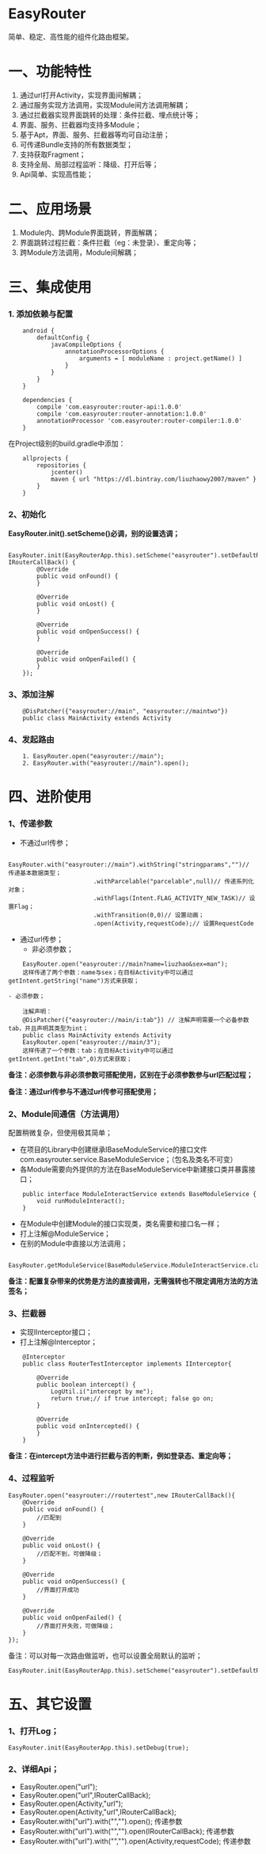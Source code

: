 # EasyRouter
简单、稳定、高性能的组件化路由框架。


# 一、功能特性
1. 通过url打开Activity，实现界面间解耦；
2. 通过服务实现方法调用，实现Module间方法调用解耦；
3. 通过拦截器实现界面跳转的处理：条件拦截、埋点统计等；
4. 界面、服务、拦截器均支持多Module；
5. 基于Apt，界面、服务、拦截器等均可自动注册；
6. 可传递Bundle支持的所有数据类型；
7. 支持获取Fragment；
8. 支持全局、局部过程监听：降级、打开后等；
9. Api简单、实现高性能；


# 二、应用场景
1. Module内、跨Module界面跳转，界面解耦；
2. 界面跳转过程拦截：条件拦截（eg：未登录）、重定向等；
3. 跨Module方法调用，Module间解耦；

# 三、集成使用
### 1. 添加依赖与配置
```
	android {
	    defaultConfig {
    		javaCompileOptions {
    		    annotationProcessorOptions {
    			    arguments = [ moduleName : project.getName() ]
    		    }
    		}
	    }
	}
	
    dependencies {
        compile 'com.easyrouter:router-api:1.0.0'
        compile 'com.easyrouter:router-annotation:1.0.0'
        annotationProcessor 'com.easyrouter:router-compiler:1.0.0'
    }
```
在Project级别的build.gradle中添加：
```
    allprojects {
        repositories {
            jcenter()
            maven { url "https://dl.bintray.com/liuzhaowy2007/maven" }
        }
    }
```
### 2、初始化

**EasyRouter.init().setScheme()必调，别的设置选调；**

```
    EasyRouter.init(EasyRouterApp.this).setScheme("easyrouter").setDefaultRouterCallBack(new IRouterCallBack() {
        @Override
        public void onFound() {
        }

        @Override
        public void onLost() {
        }

        @Override
        public void onOpenSuccess() {
        }

        @Override
        public void onOpenFailed() {
        }
    });
```

### 3、添加注解

```
    @DisPatcher({"easyrouter://main", "easyrouter://maintwo"})
    public class MainActivity extends Activity 
```

### 4、发起路由

```
    1. EasyRouter.open("easyrouter://main");
    2. EasyRouter.with("easyrouter://main").open();
```

# 四、进阶使用
### 1、传递参数
- 不通过url传参；

```
    EasyRouter.with("easyrouter://main").withString("stringparams","")// 传递基本数据类型；
                        .withParcelable("parcelable",null)// 传递系列化对象；
                        .withFlags(Intent.FLAG_ACTIVITY_NEW_TASK)// 设置Flag；
                        .withTransition(0,0)// 设置动画；
                        .open(Activity,requestCode);// 设置RequestCode
```
- 通过url传参；
    - 非必须参数；
```
    EasyRouter.open("easyrouter://main?name=liuzhao&sex=man");
    这样传递了两个参数：name与sex；在目标Activity中可以通过getIntent.getString("name")方式来获取；
```
    - 必须参数；
```
    注解声明：
    @DisPatcher({"easyrouter://main/i:tab"}) // 注解声明需要一个必备参数tab，并且声明其类型为int；
    public class MainActivity extends Activity 
    EasyRouter.open("easyrouter://main/3");
    这样传递了一个参数：tab；在目标Activity中可以通过getIntent.getInt("tab",0)方式来获取；
```
**备注：必须参数与非必须参数可搭配使用，区别在于必须参数参与url匹配过程；**

**备注：通过url传参与不通过url传参可搭配使用；**

### 2、Module间通信（方法调用）

配置稍微复杂，但使用极其简单；
- 在项目的Library中创建继承IBaseModuleService的接口文件com.easyrouter.service.BaseModuleService；（包名及类名不可变）
- 各Module需要向外提供的方法在BaseModuleService中新建接口类并暴露接口；
```
    public interface ModuleInteractService extends BaseModuleService {
        void runModuleInteract();
    }
```

- 在Module中创建Module的接口实现类，类名需要和接口名一样；
- 打上注解@ModuleService；
- 在别的Module中直接以方法调用；
```
    EasyRouter.getModuleService(BaseModuleService.ModuleInteractService.class).runModuleInteract();
```

**备注：配置复杂带来的优势是方法的直接调用，无需强转也不限定调用方法的方法签名；**

### 3、拦截器
- 实现IInterceptor接口；
- 打上注解@Interceptor；
```
    @Interceptor
    public class RouterTestInterceptor implements IInterceptor{

        @Override
        public boolean intercept() {
            LogUtil.i("intercept by me");
            return true;// if true intercept; false go on;
        }
    
        @Override
        public void onIntercepted() {
        }
    }
```
**备注：在intercept方法中进行拦截与否的判断，例如登录态、重定向等；**

### 4、过程监听
    EasyRouter.open("easyrouter://routertest",new IRouterCallBack(){
        @Override
        public void onFound() {
            //匹配到
        }

        @Override
        public void onLost() {
            //匹配不到，可做降级；
        }

        @Override
        public void onOpenSuccess() {
            //界面打开成功
        }

        @Override
        public void onOpenFailed() {
            //界面打开失败，可做降级；
        }
    });

备注：可以对每一次路由做监听，也可以设置全局默认的监听；
```
EasyRouter.init(EasyRouterApp.this).setScheme("easyrouter").setDefaultRouterCallBack();
```

# 五、其它设置
### 1、打开Log；
```
EasyRouter.init(EasyRouterApp.this).setDebug(true);
```

### 2、详细Api；
- EasyRouter.open("url");
- EasyRouter.open("url",IRouterCallBack);
- EasyRouter.open(Activity,"url");
- EasyRouter.open(Activity,"url",IRouterCallBack);
- EasyRouter.with("url").with("","").open();  传递参数
- EasyRouter.with("url").with("","").open(IRouterCallBack);  传递参数
- EasyRouter.with("url").with("","").open(Activity,requestCode);  传递参数

















